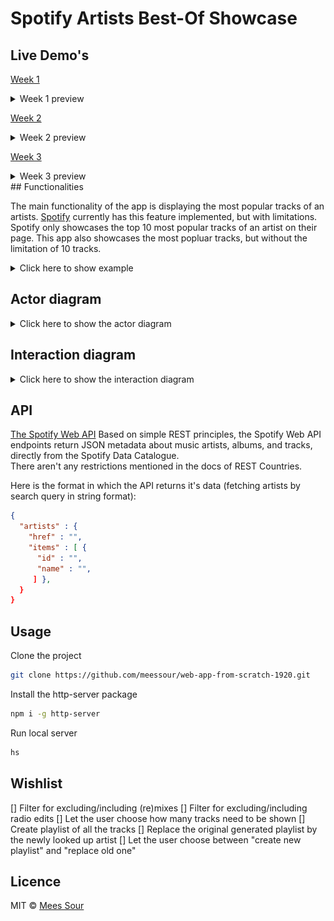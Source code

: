 # Spotify Artists Best-Of Showcase
## Live Demo's

[Week 1](https://meessour.github.io/web-app-from-scratch-1920/week-1/)
<details>
<summary>Week 1 preview</summary>

![Preview](./img/website-preview-week-1.png)
</details>

[Week 2](https://meessour.github.io/web-app-from-scratch-1920/week-2/)
<details>
<summary>Week 2 preview</summary>

![Preview](./img/website-preview-week-2.png)
</details>

[Week 3](https://meessour.github.io/web-app-from-scratch-1920/week-3/)
<details>
<summary>Week 3 preview</summary>

![Preview](./img/website-preview-week-3.png)
</details>
## Functionalities

The main functionality of the app is displaying the most popular tracks of an artists. [Spotify](https://www.spotify.com/) currently has this feature implemented, but with limitations. Spotify only showcases the top 10 most popular tracks of an artist on their page. This app also showcases the most popluar tracks, but without the limitation of 10 tracks.
<details>
<summary>Click here to show example</summary>

![Overview](./img/camo_krooked_most_popluar.png)
</details>

## Actor diagram
 
<details>
<summary>Click here to show the actor diagram</summary>

![Actor diagram](./img/actor-diagram.png)
</details>

## Interaction diagram
<details>
<summary>Click here to show the interaction diagram</summary>

![Interaction diagram](./img/interaction-diagram.png)
</details>

## API

[The Spotify Web API](https://developer.spotify.com/documentation/web-api/) Based on simple REST principles, the Spotify Web API endpoints return JSON metadata about music artists, albums, and tracks, directly from the Spotify Data Catalogue.
<br/>
There aren't any restrictions mentioned in the docs of REST Countries.

Here is the format in which the API returns it's data (fetching artists by search query in string format):
```json
{
  "artists" : {
    "href" : "",
    "items" : [ {
      "id" : "",
      "name" : "",
     ] },
  }
}
```

## Usage

Clone the project
```bash
git clone https://github.com/meessour/web-app-from-scratch-1920.git
```

Install the http-server package
```bash
npm i -g http-server
```

Run local server
```bash
hs
```

## Wishlist
[] Filter for excluding/including (re)mixes
[] Filter for excluding/including radio edits
[] Let the user choose how many tracks need to be shown
[] Create playlist of all the tracks
[] Replace the original generated playlist by the newly looked up artist
[] Let the user choose between "create new playlist" and "replace old one"


## Licence
MIT © [Mees Sour](https://github.com/meessour)
